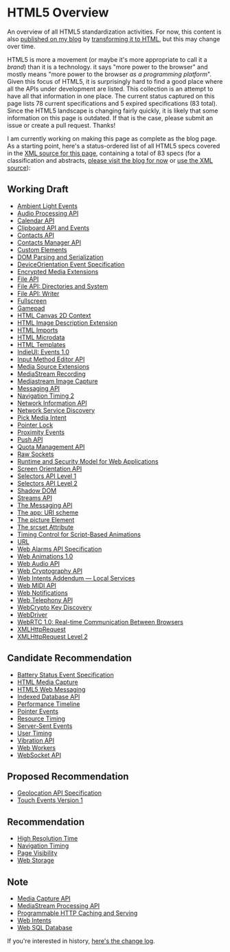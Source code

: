 HTML5 Overview
==============

An overview of all HTML5 standardization activities. For now, this content is also [published on my blog](http://dret.typepad.com/dretblog/html5-api-overview.html) by [transforming it to HTML](xml2html.xsl), but this may change over time.

HTML5 is more a movement (or maybe it's more appropriate to call it a *brand*) than it is a technology. it says "more power to the browser" and mostly means "more power to the browser *as a programming platform*". Given this focus of HTML5, it is surprisingly hard to find a good place where all the APIs under development are listed. This collection is an attempt to have all that information in one place. The current status captured on this page lists 78 current specifications and 5 expired specifications (83 total). Since the HTML5 landscape is changing fairly quickly, it is likely that some information on this page is outdated. If that is the case, please submit an issue or create a pull request. Thanks!

I am currently working on making this page as complete as the blog page. As a starting point, here's a status-ordered list of all HTML5 specs covered in the [XML source for this page](html5.xml), containing a total of 83 specs (for a classification and abstracts, [please visit the blog for now](http://dret.typepad.com/dretblog/html5-api-overview.html) or [use the XML source](html5.xml)):


Working Draft
----------------

* [Ambient Light Events](http://www.w3.org/TR/ambient-light)
* [Audio Processing API](http://www.w3.org/TR/audioproc)
* [Calendar API](http://www.w3.org/TR/calendar-api)
* [Clipboard API and Events](http://www.w3.org/TR/clipboard-apis)
* [Contacts API](http://www.w3.org/TR/contacts-api)
* [Contacts Manager API](http://www.w3.org/TR/contacts-manager-api)
* [Custom Elements](http://www.w3.org/TR/custom-elements)
* [DOM Parsing and Serialization](http://www.w3.org/TR/domparsing)
* [DeviceOrientation Event Specification](http://www.w3.org/TR/orientation-event)
* [Encrypted Media Extensions](http://www.w3.org/TR/encrypted-media)
* [File API](http://www.w3.org/TR/FileAPI)
* [File API: Directories and System](http://www.w3.org/TR/file-system-api)
* [File API: Writer](http://www.w3.org/TR/file-writer-api)
* [Fullscreen](http://www.w3.org/TR/fullscreen)
* [Gamepad](http://www.w3.org/TR/gamepad)
* [HTML Canvas 2D Context](http://www.w3.org/TR/2dcontext)
* [HTML Image Description Extension](http://www.w3.org/TR/html-longdesc)
* [HTML Imports](http://www.w3.org/TR/html-imports)
* [HTML Microdata](http://www.w3.org/TR/microdata)
* [HTML Templates](http://www.w3.org/TR/html-templates)
* [IndieUI: Events 1.0](http://www.w3.org/TR/ime-api)
* [Input Method Editor API](http://www.w3.org/TR/indie-ui-events)
* [Media Source Extensions](http://www.w3.org/TR/media-source)
* [MediaStream Recording](http://www.w3.org/TR/mediastream-recording)
* [Mediastream Image Capture](http://www.w3.org/TR/image-capture)
* [Messaging API](http://www.w3.org/TR/messaging)
* [Navigation Timing 2](http://www.w3.org/TR/navigation-timing-2)
* [Network Information API](http://www.w3.org/TR/netinfo-api)
* [Network Service Discovery](http://www.w3.org/TR/discovery-api)
* [Pick Media Intent](http://www.w3.org/TR/gallery)
* [Pointer Lock](http://www.w3.org/TR/pointerlock)
* [Proximity Events](http://www.w3.org/TR/proximity)
* [Push API](http://www.w3.org/TR/push-api)
* [Quota Management API](http://www.w3.org/TR/quota-api)
* [Raw Sockets](http://www.w3.org/TR/raw-sockets)
* [Runtime and Security Model for Web Applications](http://www.w3.org/TR/runtime)
* [Screen Orientation API](http://www.w3.org/TR/screen-orientation)
* [Selectors API Level 1](http://www.w3.org/TR/selectors-api)
* [Selectors API Level 2](http://www.w3.org/TR/selectors-api2)
* [Shadow DOM](http://www.w3.org/TR/shadow-dom)
* [Streams API](http://www.w3.org/TR/streams-api)
* [The Messaging API](http://www.w3.org/TR/messaging-api)
* [The app: URI scheme](http://www.w3.org/TR/app-uri)
* [The picture Element](http://www.w3.org/TR/html-picture-element)
* [The srcset Attribute](http://www.w3.org/TR/html-srcset)
* [Timing Control for Script-Based Animations](http://www.w3.org/TR/animation-timing)
* [URL](http://www.w3.org/TR/url)
* [Web Alarms API Specification](http://www.w3.org/TR/web-alarms)
* [Web Animations 1.0](http://www.w3.org/TR/web-animations)
* [Web Audio API](http://www.w3.org/TR/webaudio)
* [Web Cryptography API](http://www.w3.org/TR/WebCryptoAPI)
* [Web Intents Addendum — Local Services](http://www.w3.org/TR/webintents-local-services)
* [Web MIDI API](http://www.w3.org/TR/webmidi)
* [Web Notifications](http://www.w3.org/TR/notifications)
* [Web Telephony API](http://www.w3.org/TR/telephony)
* [WebCrypto Key Discovery](http://www.w3.org/TR/webcrypto-key-discovery)
* [WebDriver](http://www.w3.org/TR/webdriver)
* [WebRTC 1.0: Real-time Communication Between Browsers](http://www.w3.org/TR/webrtc)
* [XMLHttpRequest](http://www.w3.org/TR/XMLHttpRequest)
* [XMLHttpRequest Level 2](http://www.w3.org/TR/XMLHttpRequest2)

Candidate Recommendation
----------------

* [Battery Status Event Specification](http://www.w3.org/TR/battery-status)
* [HTML Media Capture](http://www.w3.org/TR/html-media-capture)
* [HTML5 Web Messaging](http://www.w3.org/TR/webmessaging)
* [Indexed Database API](http://www.w3.org/TR/IndexedDB)
* [Performance Timeline](http://www.w3.org/TR/performance-timeline)
* [Pointer Events](http://www.w3.org/TR/pointer-events)
* [Resource Timing](http://www.w3.org/TR/resource-timing)
* [Server-Sent Events](http://www.w3.org/TR/eventsource)
* [User Timing](http://www.w3.org/TR/user-timing)
* [Vibration API](http://www.w3.org/TR/vibration)
* [Web Workers](http://www.w3.org/TR/workers)
* [WebSocket API](http://www.w3.org/TR/websockets)

Proposed Recommendation
----------------

* [Geolocation API Specification](http://www.w3.org/TR/geolocation-API)
* [Touch Events Version 1](http://www.w3.org/TR/touch-events)

Recommendation
----------------

* [High Resolution Time](http://www.w3.org/TR/hr-time)
* [Navigation Timing](http://www.w3.org/TR/navigation-timing)
* [Page Visibility](http://www.w3.org/TR/page-visibility)
* [Web Storage](http://www.w3.org/TR/webstorage)

Note
----------------

* [Media Capture API](http://www.w3.org/TR/media-capture-api)
* [MediaStream Processing API](http://www.w3.org/TR/streamproc)
* [Programmable HTTP Caching and Serving](http://www.w3.org/TR/DataCache)
* [Web Intents](http://www.w3.org/TR/web-intents)
* [Web SQL Database](http://www.w3.org/TR/webdatabase)


If you're interested in history, [here's the change log](history.md).